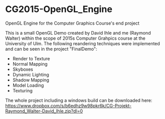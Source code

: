 # CG2015-OpenGL_Engine
OpenGL Engine for the Computer Graphics Course's end project

This is a small OpenGL Demo created by David Ihle and me (Raymond Walter) within the scope of 2015s Computer Grahpics course at the University of Ulm.
The following reandering techniques were implemented and can be seen in the project "FinalDemo":
- Render to Texture
- Normal Mapping
- Skyboxes
- Dynamic Lighting
- Shadow Mapping
- Model Loading
- Texturing

The whole project including a windows build can be downloaded here:
https://www.dropbox.com/s/b6edhz9w98pkr6k/CG-Projekt-Raymond_Walter-David_Ihle.zip?dl=0
